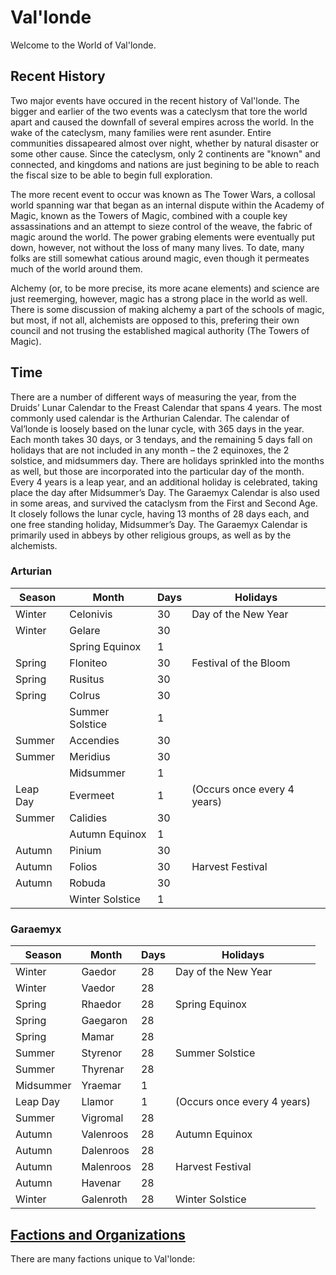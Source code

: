 # Val'londe

Welcome to the World of Val'londe. 

## Recent History

Two major events have occured in the recent history of Val'londe. The bigger and earlier of the two events was a cateclysm that tore the world apart and caused the downfall of several empires across the world. In the wake of the cateclysm, many families were rent asunder. Entire communities dissapeared almost over night, whether by natural disaster or some other cause. Since the cateclysm, only 2 continents are "known" and connected, and kingdoms and nations are just begining to be able to reach the fiscal size to be able to begin full exploration. 

The more recent event to occur was known as The Tower Wars, a collosal world spanning war that began as an internal dispute within the Academy of Magic, known as the Towers of Magic, combined with a couple key assassinations and an attempt to sieze control of the weave, the fabric of magic around the world. The power grabing elements were eventually put down, however, not without the loss of many many lives. To date, many folks are still somewhat catious around magic, even though it permeates much of the world around them.

Alchemy (or, to be more precise, its more acane elements) and science are just reemerging, however, magic has a strong place in the world as well. There is some discussion of making alchemy a part of the schools of magic, but most, if not all, alchemists are opposed to this, prefering their own council and not trusing the established magical authority (The Towers of Magic).

## Time
There are a number of different ways of measuring the year, from the Druids’ Lunar Calendar to the Freast Calendar that spans 4 years. The most commonly used calendar is the Arthurian Calendar. The calendar of Val’londe is loosely based on the lunar cycle, with 365 days in the year. Each month takes 30 days, or 3 tendays, and the remaining 5 days fall on holidays that are not included in any month – the 2 equinoxes, the 2 solstice, and midsummers day. There are holidays sprinkled into the months as well, but those are incorporated into the particular day of the month. Every 4 years is a leap year, and an additional holiday is celebrated, taking place the day after Midsummer’s Day. The Garaemyx Calendar is also used in some areas, and survived the cataclysm from the First and Second Age. It closely follows the lunar cycle, having 13 months of 28 days each, and one free standing holiday, Midsummer’s Day. The Garaemyx Calendar is primarily used in abbeys by other religious groups, as well as by the alchemists. 

### Arturian
| **Season** | **Month**       | **Days** | **Holidays**                |
| ---------- | --------------- | -------- | --------------------------- |
| Winter     | Celonivis       | 30       | Day of the New Year         |
| Winter     | Gelare          | 30       |                             |
|            | Spring Equinox  | 1        |                             |
| Spring     | Floniteo        | 30       | Festival of the Bloom       |
| Spring     | Rusitus         | 30       |                             |
| Spring     | Colrus          | 30       |                             |
|            | Summer Solstice | 1        |                             |
| Summer     | Accendies       | 30       |                             |
| Summer     | Meridius        | 30       |                             |
|            | Midsummer       | 1        |                             |
| Leap Day   | Evermeet        | 1        | (Occurs once every 4 years) |
| Summer     | Calidies        | 30       |                             |
|            | Autumn Equinox  | 1        |                             |
| Autumn     | Pinium          | 30       |                             |
| Autumn     | Folios          | 30       | Harvest Festival            |
| Autumn     | Robuda          | 30       |                             |
|            | Winter Solstice | 1        |                             |

### Garaemyx
| **Season** | **Month** | **Days** | **Holidays**                |
| ---------- | --------- | -------- | --------------------------- |
| Winter     | Gaedor    | 28       | Day of the New Year         |
| Winter     | Vaedor    | 28       |                             |
| Spring     | Rhaedor   | 28       | Spring Equinox              |
| Spring     | Gaegaron  | 28       |                             |
| Spring     | Mamar     | 28       |                             |
| Summer     | Styrenor  | 28       | Summer Solstice             |
| Summer     | Thyrenar  | 28       |                             |
| Midsummer  | Yraemar   | 1        |                             |
| Leap Day   | Llamor    | 1        | (Occurs once every 4 years) |
| Summer     | Vigromal  | 28       |                             |
| Autumn     | Valenroos | 28       | Autumn Equinox              |
| Autumn     | Dalenroos | 28       |                             |
| Autumn     | Malenroos | 28       | Harvest Festival            |
| Autumn     | Havenar   | 28       |                             |
| Winter     | Galenroth | 28       | Winter Solstice             |

## [Factions and Organizations](factions.md)
There are many factions unique to Val'londe:
